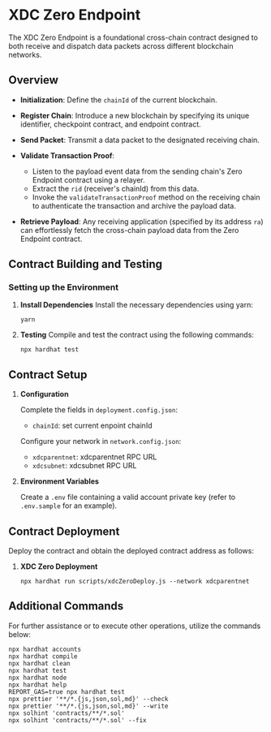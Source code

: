 # XDC Zero Endpoint

The XDC Zero Endpoint is a foundational cross-chain contract designed to both receive and dispatch data packets across different blockchain networks.

## Overview

- **Initialization**: Define the `chainId` of the current blockchain.
- **Register Chain**: Introduce a new blockchain by specifying its unique identifier, checkpoint contract, and endpoint contract.

- **Send Packet**: Transmit a data packet to the designated receiving chain.

- **Validate Transaction Proof**:

  - Listen to the payload event data from the sending chain's Zero Endpoint contract using a relayer.
  - Extract the `rid` (receiver's chainId) from this data.
  - Invoke the `validateTransactionProof` method on the receiving chain to authenticate the transaction and archive the payload data.

- **Retrieve Payload**: Any receiving application (specified by its address `ra`) can effortlessly fetch the cross-chain payload data from the Zero Endpoint contract.

## Contract Building and Testing

### Setting up the Environment

1. **Install Dependencies**
   Install the necessary dependencies using yarn:

   ```shell
   yarn
   ```

2. **Testing**
   Compile and test the contract using the following commands:

   ```shell
   npx hardhat test
   ```

## Contract Setup

1. **Configuration**

   Complete the fields in `deployment.config.json`:

   - `chainId`: set current enpoint chainId

   Configure your network in `network.config.json`:

   - `xdcparentnet`: xdcparentnet RPC URL
   - `xdcsubnet`: xdcsubnet RPC URL

2. **Environment Variables**

   Create a `.env` file containing a valid account private key (refer to `.env.sample` for an example).

## Contract Deployment

Deploy the contract and obtain the deployed contract address as follows:

1. **XDC Zero Deployment**

   ```shell
   npx hardhat run scripts/xdcZeroDeploy.js --network xdcparentnet
   ```

## Additional Commands

For further assistance or to execute other operations, utilize the commands below:

```shell
npx hardhat accounts
npx hardhat compile
npx hardhat clean
npx hardhat test
npx hardhat node
npx hardhat help
REPORT_GAS=true npx hardhat test
npx prettier '**/*.{js,json,sol,md}' --check
npx prettier '**/*.{js,json,sol,md}' --write
npx solhint 'contracts/**/*.sol'
npx solhint 'contracts/**/*.sol' --fix
```
